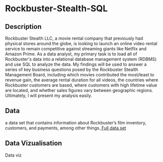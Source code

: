 # Rockbuster-Stealth-SQL
## Description
Rockbuster Stealth LLC, a movie rental company that previously had physical stores around the globe, is looking to launch an online video rental service to remain competitive against streaming giants like Netflix and Amazon Prime. As a data analyst, my primary task is to load all of Rockbuster's data into a relational database management system (RDBMS) and use SQL to analyze the data. My findings will be used to answer a series of key business questions posed by the Rockbuster Stealth Management Board, including which movies contributed the most/least to revenue gain, the average rental duration for all videos, the countries where Rockbuster customers are based, where customers with high lifetime value are located, and whether sales figures vary between geographic regions. Ultimately, I will present my analysis easily.
## Data
 a data set that contains information about Rockbuster’s film inventory, customers, and payments, among other things.[ Full data set]([url](http://www.postgresqltutorial.com/wp-content/uploads/2019/05/dvdrental.zip))
## Data Vizualisation
Data viz 
